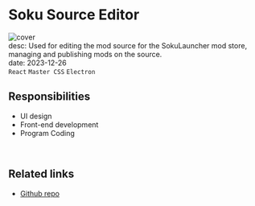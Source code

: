 # Soku Source Editor
![cover](/assets/images/works/soku-source-editor/cover.jpeg)  
desc: Used for editing the mod source for the SokuLauncher mod store, managing and publishing mods on the source.  
date: 2023-12-26  
``React`` ``Master CSS`` ``Electron``

## Responsibilities
- UI design
- Front-end development
- Program Coding
  
<br />

## Related links
- [Github repo](https://github.com/0Miles/soku-source-editor)